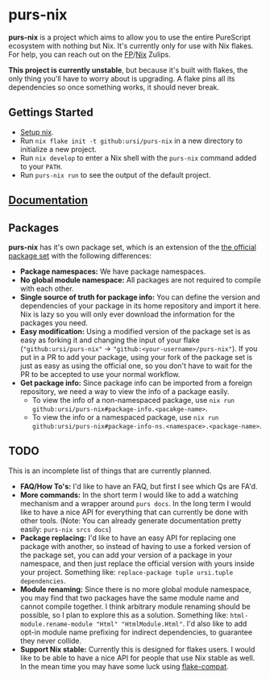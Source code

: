 # purs-nix

**purs-nix** is a project which aims to allow you to use the entire PureScript ecosystem with nothing but Nix. It's currently only for use with Nix flakes. For help, you can reach out on the [FP](https://funprog.zulipchat.com/#narrow/stream/214955-PureScript)/[Nix](https://nixcommunity.zulipchat.com/#narrow/stream/285116-PureScript) Zulips.

**This project is currently unstable**, but because it's built with flakes, the only thing you'll have to worry about is upgrading. A flake pins all its dependencies so once something works, it should never break.

## Gettings Started

- [Setup nix](docs/nix.md).
- Run `nix flake init -t github:ursi/purs-nix` in a new directory to initialize a new project.
- Run `nix develop` to enter a Nix shell with the `purs-nix` command added to your `PATH`.
- Run `purs-nix run` to see the output of the default project.

## [Documentation](docs/README.md)

## Packages

**purs-nix** has it's own package set, which is an extension of the [the official package set](https://github.com/purescript/package-sets) with the following differences:
- **Package namespaces:** We have package namespaces.
- **No global module namespace:** All packages are not required to compile with each other.
- **Single source of truth for package info:** You can define the version and dependencies of your package in its home repository and import it here. Nix is lazy so you will only ever download the information for the packages you need.
- **Easy modification:** Using a modified version of the package set is as easy as forking it and changing the input of your flake (`"github:ursi/purs-nix"` -> `"github:<your-username>/purs-nix"`). If you put in a PR to add your package, using your fork of the package set is just as easy as using the official one, so you don't have to wait for the PR to be accepted to use your normal workflow.
- **Get package info:** Since package info can be imported from a foreign repository, we need a way to view the info of a package easily.
  - To view the info of a non-namespaced package, use `nix run github:ursi/purs-nix#package-info.<pacakge-name>`.
  - To view the info or a namespaced package, use `nix run github:ursi/purs-nix#package-info-ns.<namespace>.<package-name>`.

## TODO

This is an incomplete list of things that are currently planned.

- **FAQ/How To's:** I'd like to have an FAQ, but first I see which Qs are FA'd.
- **More commands:** In the short term I would like to add a watching mechanism and a wrapper around `purs docs`. In the long term I would like to have a nice API for everything that can currently be done with other tools. (Note: You can already generate documentation pretty easily: `purs-nix srcs docs`)
- **Package replacing:** I'd like to have an easy API for replacing one package with another, so instead of having to use a forked version of the package set, you can add your version of a package in your namespace, and then just replace the official version with yours inside your project. Something like: `replace-package tuple ursi.tuple dependencies`.
- **Module renaming:** Since there is no more global module namespace, you may find that two packages have the same module name and cannot compile together. I think arbitrary module renaming should be possible, so I plan to explore this as a solution. Something like: `html-module.rename-module "Html" "HtmlModule.Html"`. I'd also like to add opt-in module name prefixing for indirect dependencies, to guarantee they never collide.
- **Support Nix stable:** Currently this is designed for flakes users. I would like to be able to have a nice API for people that use Nix stable as well. In the mean time you may have some luck using [flake-compat](https://github.com/edolstra/flake-compat).

